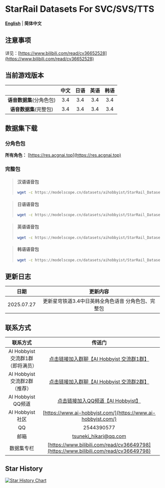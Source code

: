 
# StarRail Datasets For SVC/SVS/TTS
[**English**](./README.md) | **简体中文**
## 注意事项

详见：[https://www.bilibili.com/read/cv36652528](https://www.bilibili.com/read/cv36652528)

## 当前游戏版本

|                          | 中文 | 日语 | 英语 | 韩语 |
| :----------------------: | :--: | :--: | :--: | :--: |
| **语音数据集**(分角色包) | 3.4  | 3.4  | 3.4  | 3.4  |
|  **语音数据集**(完整包)  | 3.4  | 3.4  | 3.4  | 3.4  |

## 数据集下载
### 分角色包

**所有角色：** [https://res.acgnai.top](https://res.acgnai.top)

### 完整包
>#### 汉语语音包
> ```bash 
>wget -c https://modelscope.cn/datasets/aihobbyist/StarRail_Dataset/resolve/master/StarRail3.4_CN.7z
>```

>#### 日语语音包
> ```bash 
>wget -c https://modelscope.cn/datasets/aihobbyist/StarRail_Dataset/resolve/master/StarRail3.4_JP.7z
>```

>#### 英语语音包
> ```bash 
>wget -c https://modelscope.cn/datasets/aihobbyist/StarRail_Dataset/resolve/master/StarRail3.4_EN.7z
>```

>#### 韩语语音包
> ```bash 
>wget -c https://modelscope.cn/datasets/aihobbyist/StarRail_Dataset/resolve/master/StarRail3.4_KR.7z
>```

## 更新日志

|    日期    |                 更新内容                  |
| :--------: | :---------------------------------------: |
| 2025.07.27 | 更新星穹铁道3.4中日英韩全角色语音 分角色包、完整包 |


## 联系方式

|      联系方式      |                            传送门                            |
| :----------------: | :----------------------------------------------------------: |
| AI Hobbyist 交流群1群（即将满员） | [点击链接加入群聊【AI Hobbyist 交流群1群】](https://qm.qq.com/q/Ii0OLQTF2U) |
| AI Hobbyist 交流群2群（推荐） | [点击链接加入群聊【AI Hobbyist 交流群2群】](https://qm.qq.com/q/H5KD6AYRSU) |
| AI Hobbyist QQ频道 | [点击链接加入QQ频道【AI Hobbyist】](https://pd.qq.com/s/8c2wkdwyl) |
|   AI Hobbyist社区   | [https://www.ai-hobbyist.com/](https://www.ai-hobbyist.com/) |
|         QQ         |                          2544390577                          |
|        邮箱        |                    tsuneki_hikari@qq.com                     |
|        数据集专栏        |                    [https://www.bilibili.com/read/cv36649798](https://www.bilibili.com/read/cv36649798)                     |

## Star History

[![Star History Chart](https://api.star-history.com/svg?repos=AI-Hobbyist/StarRail_Datasets&type=Date)](https://star-history.com/#AI-Hobbyist/StarRail_Datasets&Date)


